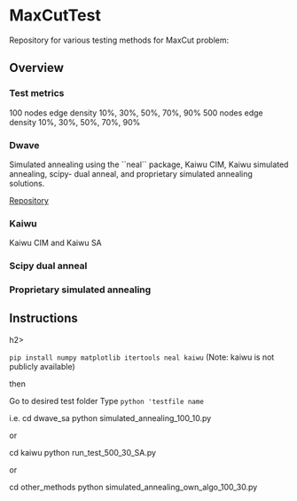 # MaxCutTest
 Repository for various testing methods for MaxCut problem:

<h2> Overview </h2>
<h3>Test metrics</h3>

 100 nodes
 edge density 10%, 30%, 50%, 70%, 90%
 500 nodes
 edge density 10%, 30%, 50%, 70%, 90%

<h3>Dwave </h3>
Simulated annealing using the ``neal`` package, Kaiwu CIM, Kaiwu simulated annealing, scipy- dual anneal, and proprietary simulated annealing solutions. 

[Repository](https://github.com/dwavesystems/dwave-neal) 
<h3>Kaiwu </h3>
Kaiwu CIM and Kaiwu SA  

<h3> Scipy dual anneal </h3>

<h3> Proprietary simulated annealing </h3>


 <h2>Instructions</h2>h2>

 ``pip install numpy matplotlib itertools neal kaiwu``
 (Note: kaiwu is not publicly available)

 then

 Go to desired test folder
 Type ``python 'testfile name``

i.e. 
cd dwave_sa
python simulated_annealing_100_10.py

or

cd kaiwu
python run_test_500_30_SA.py

or

cd other_methods
python simulated_annealing_own_algo_100_30.py
